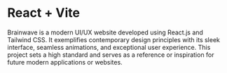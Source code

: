 # React + Vite

Brainwave is a modern UI/UX website developed using React.js and Tailwind CSS. It exemplifies contemporary design principles with its sleek interface, seamless animations, and exceptional user experience. This project sets a high standard and serves as a reference or inspiration for future modern applications or websites.

